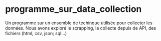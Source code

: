 # programme_sur_data_collection
Un programme sur un ensemble de techinque utilisée pour collecter les données. Nous avons exploré le scrapping, la collecte depuis de API, des fichiers (html, csv, json; sql...)
